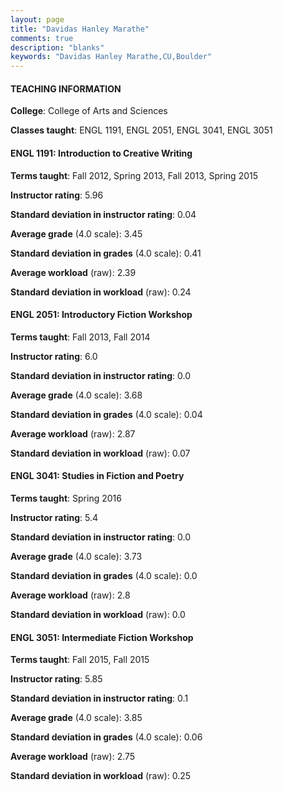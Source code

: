 ```yaml
---
layout: page
title: "Davidas Hanley Marathe" 
comments: true
description: "blanks"
keywords: "Davidas Hanley Marathe,CU,Boulder"
---
```

<head>
<script src="https://ajax.googleapis.com/ajax/libs/jquery/2.1.3/jquery.min.js"></script>
<script src="https://dl.dropboxusercontent.com/s/pc42nxpaw1ea4o9/highcharts.js?dl=0"></script>
<!-- <script src="../assets/js/highcharts.js"></script> -->
<style type="text/css">@font-face {
	font-family: "Bebas Neue";
	src: url(https://www.filehosting.org/file/details/544349/BebasNeue Regular.otf) format("opentype");
	}
	h1.Bebas { 
		font-family: "Bebas Neue", Verdana, Tahoma;
	}
</style>
</head>
	   
#### TEACHING INFORMATION

**College**: College of Arts and Sciences

**Classes taught**: ENGL 1191, ENGL 2051, ENGL 3041, ENGL 3051

#### ENGL 1191: Introduction to Creative Writing

**Terms taught**: Fall 2012, Spring 2013, Fall 2013, Spring 2015

**Instructor rating**: 5.96

**Standard deviation in instructor rating**: 0.04

**Average grade** (4.0 scale): 3.45

**Standard deviation in grades** (4.0 scale): 0.41

**Average workload** (raw): 2.39

**Standard deviation in workload** (raw): 0.24

#### ENGL 2051: Introductory Fiction Workshop

**Terms taught**: Fall 2013, Fall 2014

**Instructor rating**: 6.0

**Standard deviation in instructor rating**: 0.0

**Average grade** (4.0 scale): 3.68

**Standard deviation in grades** (4.0 scale): 0.04

**Average workload** (raw): 2.87

**Standard deviation in workload** (raw): 0.07

#### ENGL 3041: Studies in Fiction and Poetry

**Terms taught**: Spring 2016

**Instructor rating**: 5.4

**Standard deviation in instructor rating**: 0.0

**Average grade** (4.0 scale): 3.73

**Standard deviation in grades** (4.0 scale): 0.0

**Average workload** (raw): 2.8

**Standard deviation in workload** (raw): 0.0

#### ENGL 3051: Intermediate Fiction Workshop

**Terms taught**: Fall 2015, Fall 2015

**Instructor rating**: 5.85

**Standard deviation in instructor rating**: 0.1

**Average grade** (4.0 scale): 3.85

**Standard deviation in grades** (4.0 scale): 0.06

**Average workload** (raw): 2.75

**Standard deviation in workload** (raw): 0.25

